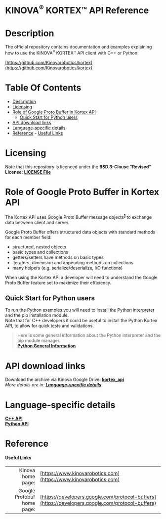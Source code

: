 <!--
* KINOVA (R) KORTEX (TM)
*
* Copyright (c) 2018 Kinova inc. All rights reserved.
*
* This software may be modified and distributed
* under the terms of the BSD 3-Clause license.
*
* Refer to the LICENSE file for details.
*
-->

<h1>KINOVA<sup>®</sup> KORTEX™ API Reference</h1>

<a id="markdown-description" name="description"></a>
# Description

The official repository contains documentation and examples explaining how to use the KINOVA<sup>®</sup> KORTEX™ API client with C++ or Python:  


[https://github.com/Kinovarobotics/kortex](https://github.com/Kinovarobotics/kortex)  

<h1>Table Of Contents</h1>

<!-- TOC -->

- [Description](#description)
- [Licensing](#licensing)
- [Role of Google Proto Buffer in Kortex API](#role-of-google-protobuf-in-kortex-api)
    - [Quick Start for Python users](#quick-start-howto-python)
- [API download links](#api-download-links)
- [Language-specific details](#api-details-for-a-specific-language)
- [Reference](#reference)
            - [Useful Links](#useful-links)

<!-- /TOC -->

<a id="markdown-licensing" name="licensing"></a>
# Licensing 
Note that this repository is licenced under the **BSD 3-Clause "Revised" License**: **[LICENSE File](./LICENSE)**  

<a id="markdown-role-of-google-protobuf-in-kortex-api" name="role-of-google-protobuf-in-kortex-api"></a>
# Role of Google Proto Buffer in Kortex API 

The Kortex API uses Google Proto Buffer message objects<sup>**[1](#useful-links)**</sup> to exchange data between client and server.  

Google Proto Buffer offers structured data objects with standard methods for each member field:  
+ structured, nested objects
+ basic types and collections
+ getters/setters have methods on basic types
+ iterators, dimension and appending methods on collections
+ many helpers (e.g. serialize/deserialize, I/O functions)
  
When using the Kortex API a developer will need to understand the Google Proto Buffer feature set to maximize their efficiency.  

<a id="markdown-quick-start-howto-python" name="quick-start-howto-python"></a>
## Quick Start for Python users

  To run the Python examples you will need to install the Python interpreter and the pip installation module.  
  Note that for C++ developers it could be useful to install the Python Kortex API, to allow for quick tests and validations.

  > Here is some general information about the Python interpreter and the pip module manager.  
  > **[Python General Information](./linked_md/python_quick_start.md)**

<a id="markdown-api-download-links" name="api-download-links"></a>
# API download links

Download the archive via Kinova Google Drive: **[kortex_api](https://drive.google.com/file/d/19zfCNlRUfNBbZoMW9LOpLjVrYOO2BwYb/view)**  
*More details are in: **[Language-specific details](#api-details-for-a-specific-language)***

<a id="markdown-api-details-for-a-specific-language" name="api-details-for-a-specific-language"></a>
# Language-specific details 

**[C++ API](./api_cpp/examples/readme.md)**  
**[Python API](./api_python/examples/readme.md)**  

<a id="markdown-reference" name="reference"></a>
# Reference
<a id="markdown-useful-links" name="useful-links"></a>
#### Useful Links
|  |  |  
| ---: | --- |  
| Kinova home page: | [https://www.kinovarobotics.com](https://www.kinovarobotics.com)|  
| Google Protobuf home page: | [https://developers.google.com/protocol-buffers](https://developers.google.com/protocol-buffers) |  
